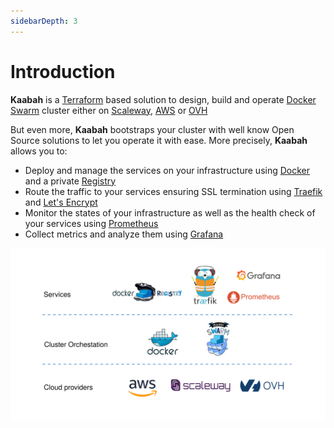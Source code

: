 ```yaml
---
sidebarDepth: 3
---
```


# Introduction

**Kaabah** is a [Terraform](https://www.terraform.io/) based solution to design, build and operate [Docker Swarm](https://docs.docker.com/engine/swarm/) cluster either on [Scaleway](https://www.scaleway.com/), [AWS](https://aws.amazon.com) or [OVH](https://www.ovh.com)

But even more, **Kaabah** bootstraps your cluster with well know Open Source solutions to let you operate it with ease. More precisely, **Kaabah** allows you to:
* Deploy and manage the services on your infrastructure using [Docker](https://www.docker.com/) and a private [Registry](https://docs.docker.com/registry/) 
* Route the traffic to your services ensuring SSL termination using [Traefik](https://traefik.io) and [Let's Encrypt](https://letsencrypt.org/)
* Monitor the states of your infrastructure as well as the health check of your services using [Prometheus](https://prometheus.io/)
* Collect metrics and analyze them using [Grafana](https://grafana.com/)
  
![Kaabah overview](./../assets/kaabah-overview.svg)

